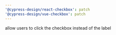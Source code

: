 ```yaml
---
'@cypress-design/react-checkbox': patch
'@cypress-design/vue-checkbox': patch
---
```


allow users to click the checkbox instead of the label
